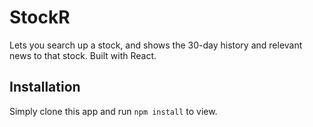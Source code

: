 # StockR

Lets you search up a stock, and shows the 30-day history and relevant news to that stock. Built with React.

## Installation

Simply clone this app and run `npm install` to view.
